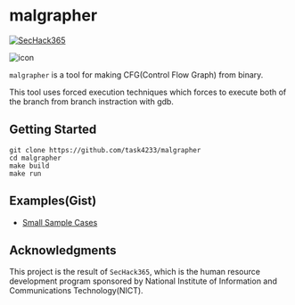 # malgrapher

[![SecHack365](https://img.shields.io/badge/SecHack365-2020-ffd700.svg)](https://sechack365.nict.go.jp/)

![icon](https://user-images.githubusercontent.com/29667656/105613600-d9185f80-5e06-11eb-9dd6-8e2cf7b1b00e.png)

`malgrapher` is a tool for making CFG(Control Flow Graph) from binary.

This tool uses forced execution techniques which forces to execute both of the branch from branch instraction with gdb.

## Getting Started
```
git clone https://github.com/task4233/malgrapher
cd malgrapher
make build
make run
```

## Examples(Gist)
 - [Small Sample Cases](https://gist.github.com/task4233/83275adda24dc444b2f9c6949f32a056)

## Acknowledgments
This project is the result of `SecHack365`, which is the human resource development program sponsored by National Institute of Information and Communications Technology(NICT).
